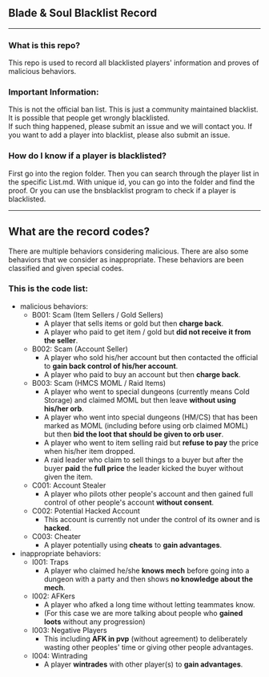 ## Blade & Soul Blacklist Record
----
### What is this repo?
This repo is used to record all blacklisted players' information and proves of malicious behaviors.

### Important Information:
This is not the official ban list. This is just a community maintained blacklist. It is possible that people get wrongly blacklisted.  
If such thing happened, please submit an issue and we will contact you. If you want to add a player into blacklist, please also submit an issue.  

### How do I know if a player is blacklisted?
First go into the region folder. Then you can search through the player list in the specific List.md. With unique id, you can go into the folder and find the proof. Or you can use the bnsblacklist program to check if a player is blacklisted.

----
## What are the record codes?
There are multiple behaviors considering malicious. There are also some behaviors that we consider as inappropriate. These behaviors are been classified and given special codes.

### This is the code list:
  * malicious behaviors:  
    + B001: Scam (Item Sellers / Gold Sellers)
      - A player that sells items or gold but then **charge back**.
      - A player who paid to get item / gold but **did not receive it from the seller**.
    + B002: Scam (Account Seller)
      - A player who sold his/her account but then contacted the official to **gain back control of his/her account**.
      - A player who paid to buy an account but then **charge back**.
    + B003: Scam (HMCS MOML / Raid Items)
      - A player who went to special dungeons (currently means Cold Storage) and claimed MOML but then leave **without using his/her orb**.
      - A player who went into special dungeons (HM/CS) that has been marked as MOML (including before using orb claimed MOML) but then **bid the loot that should be given to orb user**.
      - A player who went to item selling raid but **refuse to pay** the price when his/her item dropped.
      - A raid leader who claim to sell things to a buyer but after the buyer **paid** the **full price** the leader kicked the buyer without given the item.
    + C001: Account Stealer
      - A player who pilots other people's account and then gained full control of other people's account **without consent**.
    + C002: Potential Hacked Account
      - This account is currently not under the control of its owner and is **hacked**.
    + C003: Cheater
      - A player potentially using **cheats** to **gain advantages**.
  * inappropriate behaviors:
    + I001: Traps
      - A player who claimed he/she **knows mech** before going into a dungeon with a party and then shows **no knowledge about the mech**.
    + I002: AFKers
      - A player who afked a long time without letting teammates know.
      - (For this case we are more talking about people who **gained loots** without any progression)
    + I003: Negative Players
      - This including **AFK in pvp** (without agreement) to deliberately wasting other peoples' time or giving other people advantages.
    + I004: Wintrading
      - A player **wintrades** with other player(s) to **gain advantages**.
